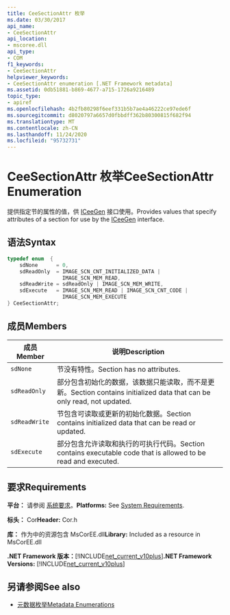 ```yaml
---
title: CeeSectionAttr 枚举
ms.date: 03/30/2017
api_name:
- CeeSectionAttr
api_location:
- mscoree.dll
api_type:
- COM
f1_keywords:
- CeeSectionAttr
helpviewer_keywords:
- CeeSectionAttr enumeration [.NET Framework metadata]
ms.assetid: 0db51881-b869-4677-a715-1726a9216489
topic_type:
- apiref
ms.openlocfilehash: 4b2fb80298f6eef331b5b7ae4a46222ce97ede6f
ms.sourcegitcommit: d8020797a6657d0fbbdff362b80300815f682f94
ms.translationtype: MT
ms.contentlocale: zh-CN
ms.lasthandoff: 11/24/2020
ms.locfileid: "95732731"
---
```

# <a name="ceesectionattr-enumeration"></a><span data-ttu-id="24ecd-102">CeeSectionAttr 枚举</span><span class="sxs-lookup"><span data-stu-id="24ecd-102">CeeSectionAttr Enumeration</span></span>

<span data-ttu-id="24ecd-103">提供指定节的属性的值，供 [ICeeGen](iceegen-interface.md) 接口使用。</span><span class="sxs-lookup"><span data-stu-id="24ecd-103">Provides values that specify attributes of a section for use by the [ICeeGen](iceegen-interface.md) interface.</span></span>  
  
## <a name="syntax"></a><span data-ttu-id="24ecd-104">语法</span><span class="sxs-lookup"><span data-stu-id="24ecd-104">Syntax</span></span>  
  
```cpp  
typedef enum  {  
    sdNone      = 0,  
    sdReadOnly  = IMAGE_SCN_CNT_INITIALIZED_DATA |  
                  IMAGE_SCN_MEM_READ,  
    sdReadWrite = sdReadOnly | IMAGE_SCN_MEM_WRITE,  
    sdExecute   = IMAGE_SCN_MEM_READ | IMAGE_SCN_CNT_CODE |  
                  IMAGE_SCN_MEM_EXECUTE  
} CeeSectionAttr;  
```  
  
## <a name="members"></a><span data-ttu-id="24ecd-105">成员</span><span class="sxs-lookup"><span data-stu-id="24ecd-105">Members</span></span>  
  
|<span data-ttu-id="24ecd-106">成员</span><span class="sxs-lookup"><span data-stu-id="24ecd-106">Member</span></span>|<span data-ttu-id="24ecd-107">说明</span><span class="sxs-lookup"><span data-stu-id="24ecd-107">Description</span></span>|  
|------------|-----------------|  
|`sdNone`|<span data-ttu-id="24ecd-108">节没有特性。</span><span class="sxs-lookup"><span data-stu-id="24ecd-108">Section has no attributes.</span></span>|  
|`sdReadOnly`|<span data-ttu-id="24ecd-109">部分包含初始化的数据，该数据只能读取，而不是更新。</span><span class="sxs-lookup"><span data-stu-id="24ecd-109">Section contains initialized data that can be only read, not updated.</span></span>|  
|`sdReadWrite`|<span data-ttu-id="24ecd-110">节包含可读取或更新的初始化数据。</span><span class="sxs-lookup"><span data-stu-id="24ecd-110">Section contains initialized data that can be read or updated.</span></span>|  
|`sdExecute`|<span data-ttu-id="24ecd-111">部分包含允许读取和执行的可执行代码。</span><span class="sxs-lookup"><span data-stu-id="24ecd-111">Section contains executable code that is allowed to be read and executed.</span></span>|  
  
## <a name="requirements"></a><span data-ttu-id="24ecd-112">要求</span><span class="sxs-lookup"><span data-stu-id="24ecd-112">Requirements</span></span>  

 <span data-ttu-id="24ecd-113">**平台：** 请参阅 [系统要求](../../get-started/system-requirements.md)。</span><span class="sxs-lookup"><span data-stu-id="24ecd-113">**Platforms:** See [System Requirements](../../get-started/system-requirements.md).</span></span>  
  
 <span data-ttu-id="24ecd-114">**标头：** Cor</span><span class="sxs-lookup"><span data-stu-id="24ecd-114">**Header:** Cor.h</span></span>  
  
 <span data-ttu-id="24ecd-115">**库：** 作为中的资源包含 MsCorEE.dll</span><span class="sxs-lookup"><span data-stu-id="24ecd-115">**Library:** Included as a resource in MsCorEE.dll</span></span>  
  
 <span data-ttu-id="24ecd-116">**.NET Framework 版本：**[!INCLUDE[net_current_v10plus](../../../../includes/net-current-v10plus-md.md)]</span><span class="sxs-lookup"><span data-stu-id="24ecd-116">**.NET Framework Versions:** [!INCLUDE[net_current_v10plus](../../../../includes/net-current-v10plus-md.md)]</span></span>  
  
## <a name="see-also"></a><span data-ttu-id="24ecd-117">另请参阅</span><span class="sxs-lookup"><span data-stu-id="24ecd-117">See also</span></span>

- [<span data-ttu-id="24ecd-118">元数据枚举</span><span class="sxs-lookup"><span data-stu-id="24ecd-118">Metadata Enumerations</span></span>](metadata-enumerations.md)

